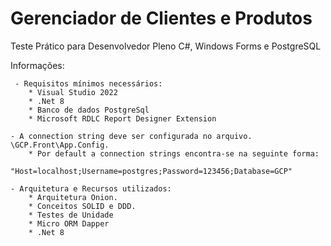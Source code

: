 # Gerenciador de Clientes e Produtos
Teste Prático para Desenvolvedor Pleno C#, Windows Forms e PostgreSQL

Informações:

     - Requisitos mínimos necessários:
        * Visual Studio 2022
        * .Net 8
        * Banco de dados PostgreSql
        * Microsoft RDLC Report Designer Extension
    
    - A connection string deve ser configurada no arquivo. \GCP.Front\App.Config.
        * Por default a connection strings encontra-se na seguinte forma:
            "Host=localhost;Username=postgres;Password=123456;Database=GCP"
    
    - Arquitetura e Recursos utilizados:
        * Arquitetura Onion.
        * Conceitos SOLID e DDD.
        * Testes de Unidade
        * Micro ORM Dapper
        * .Net 8
